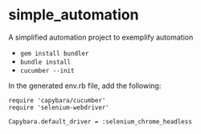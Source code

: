 # simple_automation
A simplified automation project to exemplify automation


* `gem install bundler`
* `bundle install`
* `cucumber --init`

In the generated env.rb file, add the following:
```require 'capybara'
require 'capybara/cucumber'
require 'selenium-webdriver'

Capybara.default_driver = :selenium_chrome_headless
```
